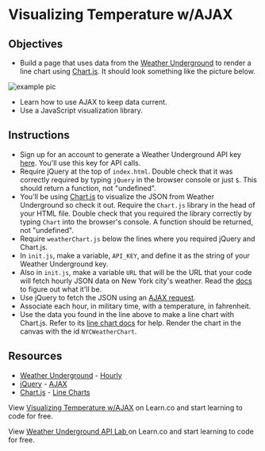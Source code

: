 # Visualizing Temperature w/AJAX

## Objectives
* Build a page that uses data from the [Weather Underground](http://www.wunderground.com/weather/api/) to render a line chart using [Chart.js](http://chartkick.com/). It should look something like the picture below.

![example pic](http://ironboard-curriculum-content.s3.amazonaws.com/web-development/js-weather-api-ajax/example.png "Pic of Example")

* Learn how to use AJAX to keep data current.
* Use a JavaScript visualization library.

## Instructions
* Sign up for an account to generate a Weather Underground API key [here](http://www.wunderground.com/weather/api/d/login.html). You'll use this key for API calls.
* Require jQuery at the top of `index.html`. Double check that it was correctly required by typing `jQuery` in the browser console or just `$`. This should return a function, not "undefined".
* You'll be using [Chart.js](http://www.chartjs.org/) to visualize the JSON from Weather Underground so check it out. Require the `Chart.js` library in the head of your HTML file. Double check that you required the library correctly by typing `Chart` into the browser's console. A function should be returned, not "undefined".
* Require `weatherChart.js` below the lines where you required jQuery and Chart.js.
* In `init.js`, make a variable, `API_KEY`, and define it as the string of your Weather Underground key.
* Also in `init.js`, make a variable `URL` that will be the URL that your code will fetch hourly JSON data on New York city's weather. Read the [docs](http://www.wunderground.com/weather/api/d/docs?d=data/hourly) to figure out what it'll be.
* Use jQuery to fetch the JSON using an [AJAX request](http://api.jquery.com/jquery.ajax/).
* Associate each hour, in military time, with a temperature, in fahrenheit.
* Use the data you found in the line above to make a line chart with Chart.js. Refer to its [line chart docs](http://www.chartjs.org/docs/#line-chart-example-usage) for help. Render the chart in the canvas with the id `NYCWeatherChart`.

## Resources
* [Weather Underground](http://www.wunderground.com) - [Hourly](http://www.wunderground.com/weather/api/d/docs?d=data/hourly)
* [jQuery](http://api.jquery.com/) - [AJAX](http://api.jquery.com/jquery.ajax/)
* [Chart.js](http://www.chartjs.org/docs/#getting-started) - [Line Charts](http://www.chartjs.org/docs/#line-chart-example-usage)

<p data-visibility='hidden'>View <a href='https://learn.co/lessons/js-weather-api-ajax' title='Visualizing Temperature w/AJAX'>Visualizing Temperature w/AJAX</a> on Learn.co and start learning to code for free.</p>

<p class='util--hide'>View <a href='https://learn.co/lessons/js-weather-api-ajax'>Weather Underground API Lab </a> on Learn.co and start learning to code for free.</p>
